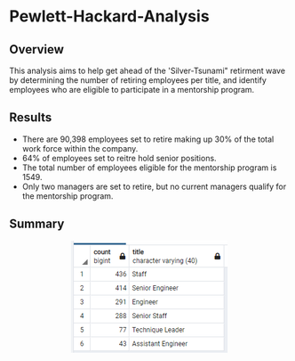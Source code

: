 # Pewlett-Hackard-Analysis

## Overview
This analysis aims to help get ahead of the 'Silver-Tsunami" retirment wave by determining the number of retiring employees per title, and identify employees who are eligible to participate in a mentorship program. 

## Results
- There are 90,398 employees set to retire making up 30% of the total work force within the company. 
- 64% of employees set to reitre hold senior positions. 
- The total number of employees eligible for the mentorship program is 1549. 
- Only two managers are set to retire, but no current managers qualify for the mentorship program. 

## Summary 

<p align="center">
  <img src="mentorship_eligible_by_title.png">
</p>

